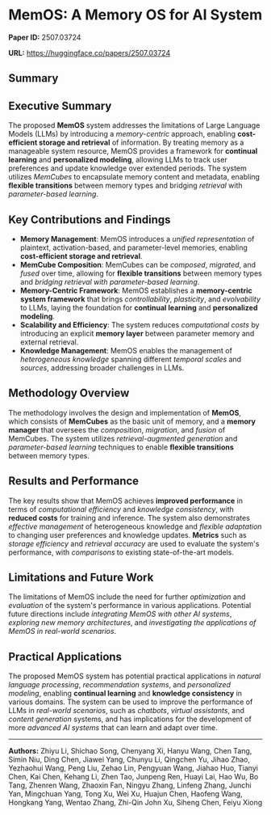 # MemOS: A Memory OS for AI System

**Paper ID:** 2507.03724

**URL:** https://huggingface.co/papers/2507.03724

## Summary

## Executive Summary
The proposed **MemOS** system addresses the limitations of Large Language Models (LLMs) by introducing a *memory-centric* approach, enabling **cost-efficient storage and retrieval** of information. By treating memory as a manageable system resource, MemOS provides a framework for **continual learning** and **personalized modeling**, allowing LLMs to track user preferences and update knowledge over extended periods. The system utilizes *MemCubes* to encapsulate memory content and metadata, enabling **flexible transitions** between memory types and bridging *retrieval* with *parameter-based learning*.

## Key Contributions and Findings
* **Memory Management**: MemOS introduces a *unified representation* of plaintext, activation-based, and parameter-level memories, enabling **cost-efficient storage and retrieval**.
* **MemCube Composition**: MemCubes can be *composed*, *migrated*, and *fused* over time, allowing for **flexible transitions** between memory types and *bridging retrieval with parameter-based learning*.
* **Memory-Centric Framework**: MemOS establishes a **memory-centric system framework** that brings *controllability*, *plasticity*, and *evolvability* to LLMs, laying the foundation for **continual learning** and **personalized modeling**.
* **Scalability and Efficiency**: The system reduces *computational costs* by introducing an explicit **memory layer** between parameter memory and external retrieval.
* **Knowledge Management**: MemOS enables the management of *heterogeneous knowledge* spanning different *temporal scales* and *sources*, addressing broader challenges in LLMs.

## Methodology Overview
The methodology involves the design and implementation of **MemOS**, which consists of **MemCubes** as the basic unit of memory, and a **memory manager** that oversees the *composition*, *migration*, and *fusion* of MemCubes. The system utilizes *retrieval-augmented generation* and *parameter-based learning* techniques to enable **flexible transitions** between memory types.

## Results and Performance
The key results show that MemOS achieves **improved performance** in terms of *computational efficiency* and *knowledge consistency*, with **reduced costs** for training and inference. The system also demonstrates *effective management* of heterogeneous knowledge and *flexible adaptation* to changing user preferences and knowledge updates. **Metrics** such as *storage efficiency* and *retrieval accuracy* are used to evaluate the system's performance, with *comparisons* to existing state-of-the-art models.

## Limitations and Future Work
The limitations of MemOS include the need for further *optimization* and *evaluation* of the system's performance in various applications. Potential future directions include *integrating MemOS with other AI systems*, *exploring new memory architectures*, and *investigating the applications of MemOS in real-world scenarios*.

## Practical Applications
The proposed MemOS system has potential practical applications in *natural language processing*, *recommendation systems*, and *personalized modeling*, enabling **continual learning** and **knowledge consistency** in various domains. The system can be used to improve the performance of LLMs in *real-world scenarios*, such as *chatbots*, *virtual assistants*, and *content generation* systems, and has implications for the development of more *advanced AI systems* that can learn and adapt over time.

---

**Authors:** Zhiyu Li, Shichao Song, Chenyang Xi, Hanyu Wang, Chen Tang, Simin Niu, Ding Chen, Jiawei Yang, Chunyu Li, Qingchen Yu, Jihao Zhao, Yezhaohui Wang, Peng Liu, Zehao Lin, Pengyuan Wang, Jiahao Huo, Tianyi Chen, Kai Chen, Kehang Li, Zhen Tao, Junpeng Ren, Huayi Lai, Hao Wu, Bo Tang, Zhenren Wang, Zhaoxin Fan, Ningyu Zhang, Linfeng Zhang, Junchi Yan, Mingchuan Yang, Tong Xu, Wei Xu, Huajun Chen, Haofeng Wang, Hongkang Yang, Wentao Zhang, Zhi-Qin John Xu, Siheng Chen, Feiyu Xiong
